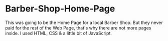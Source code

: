 # Barber-Shop-Home-Page

This was going to be the Home Page for a local Barber Shop. But they never paid for the rest of the Web Page, that's why there are not more pages inside. 
I used HTML, CSS & a little bit of JavaScript. 
